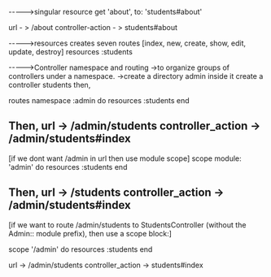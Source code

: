 

----->singular resource
get 'about', to: 'students#about'

url - > /about
controller-action - > students#about

----->resources creates seven routes
[index, new, create, show, edit, update, destroy]
resources :students


----->Controller namespace and routing
 ->to organize groups of controllers under a namespace. 
 ->create a directory admin inside it create a controller students then,

 routes
 namespace :admin do
   resources :students
 end

 Then,
 url -> /admin/students
 controller_action -> /admin/students#index
------------------------------------------
 [if we dont want /admin in url then use module scope]
  scope module: 'admin' do
    resources :students
  end

  Then,
 url -> /students
 controller_action -> /admin/students#index
------------------------------------------
[if we want to route /admin/students to StudentsController (without the Admin:: module prefix), then use a scope block:]

scope '/admin' do
  resources :students
end

url -> /admin/students
controller_action -> students#index

